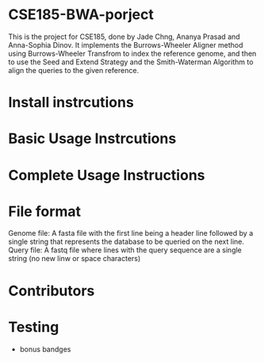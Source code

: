 # CSE185-BWA-porject
This is the project for CSE185, done by Jade Chng, Ananya Prasad and Anna-Sophia Dinov. It implements the Burrows-Wheeler Aligner method using Burrows-Wheeler Transfrom to index the reference genome, and then to use the Seed and Extend Strategy and the Smith-Waterman Algorithm to align the queries to the given reference.

# Install instrcutions

# Basic Usage Instrcutions 

# Complete Usage Instructions 

# File format 
Genome file: A fasta file with the first line being a header line followed by a single string that represents the database to be queried on the next line.
Query file: A fastq file where lines with the query sequence are a single string (no new linw or space characters)

# Contributors 

# Testing 

* bonus bandges

